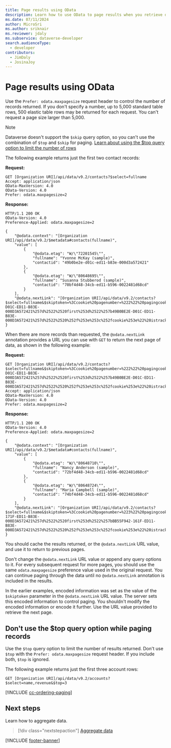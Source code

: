 ```yaml
---
title: Page results using OData
description: Learn how to use OData to page results when you retrieve data from Microsoft Dataverse Web API.
ms.date: 07/11/2024
author: MicroSri
ms.author: sriknair
ms.reviewer: jdaly
ms.subservice: dataverse-developer
search.audienceType: 
  - developer
contributors: 
  - JimDaly
  - JosinaJoy
---
```

# Page results using OData

Use the `Prefer: odata.maxpagesize` request header to control the number of records returned. If you don't specify a number, up to 5,000 standard table rows, 500 elastic table rows may be returned for each request. You can't request a page size larger than 5,000.

> [!NOTE]
> Dataverse doesn't support the `$skip` query option, so you can't use the combination of `$top` and `$skip` for paging. [Learn about using the $top query option to limit the number of rows](overview.md#limit-the-number-of-rows)

The following example returns just the first two contact records:

**Request:**

```http
GET [Organization URI]/api/data/v9.2/contacts?$select=fullname
Accept: application/json
OData-MaxVersion: 4.0
OData-Version: 4.0
Prefer: odata.maxpagesize=2
```

**Response:**

```http
HTTP/1.1 200 OK
OData-Version: 4.0
Preference-Applied: odata.maxpagesize=2

{
    "@odata.context": "[Organization URI]/api/data/v9.2/$metadata#contacts(fullname)",
    "value": [
        {
            "@odata.etag": "W/\"72201545\"",
            "fullname": "Yvonne McKay (sample)",
            "contactid": "49b0be2e-d01c-ed11-b83e-000d3a572421"
        },
        {
            "@odata.etag": "W/\"80648695\"",
            "fullname": "Susanna Stubberod (sample)",
            "contactid": "70bf4d48-34cb-ed11-b596-0022481d68cd"
        }
    ],
    "@odata.nextLink": "[Organization URI]/api/data/v9.2/contacts?$select=fullname&$skiptoken=%3Ccookie%20pagenumber=%222%22%20pagingcookie=%22%253ccookie%2520page%253d%25221%2522%253e%253ccontactid%2520last%253d%2522%257bD5026A4D-D01C-ED11-B83E-000D3A572421%257d%2522%2520first%253d%2522%257b49B0BE2E-D01C-ED11-B83E-000D3A572421%257d%2522%2520%252f%253e%253c%252fcookie%253e%22%20istracking=%22False%22%20/%3E"
}
```

When there are more records than requested, the `@odata.nextLink` annotation provides a URL you can use with `GET` to return the next page of data, as shown in the following example:

**Request:**

```http
GET [Organization URI]/api/data/v9.2/contacts?$select=fullname&$skiptoken=%3Ccookie%20pagenumber=%222%22%20pagingcookie=%22%253ccookie%2520page%253d%25221%2522%253e%253ccontactid%2520last%253d%2522%257bD5026A4D-D01C-ED11-B83E-000D3A572421%257d%2522%2520first%253d%2522%257b49B0BE2E-D01C-ED11-B83E-000D3A572421%257d%2522%2520%252f%253e%253c%252fcookie%253e%22%20istracking=%22False%22%20/%3E
Accept: application/json
OData-MaxVersion: 4.0
OData-Version: 4.0
Prefer: odata.maxpagesize=2
```

**Response:**

```http
HTTP/1.1 200 OK
OData-Version: 4.0
Preference-Applied: odata.maxpagesize=2

{
    "@odata.context": "[Organization URI]/api/data/v9.2/$metadata#contacts(fullname)",
    "value": [
        {
            "@odata.etag": "W/\"80648710\"",
            "fullname": "Nancy Anderson (sample)",
            "contactid": "72bf4d48-34cb-ed11-b596-0022481d68cd"
        },
        {
            "@odata.etag": "W/\"80648724\"",
            "fullname": "Maria Campbell (sample)",
            "contactid": "74bf4d48-34cb-ed11-b596-0022481d68cd"
        }
    ],
    "@odata.nextLink": "[Organization URI]/api/data/v9.2/contacts?$select=fullname&$skiptoken=%3Ccookie%20pagenumber=%223%22%20pagingcookie=%22%253ccookie%2520page%253d%25222%2522%253e%253ccontactid%2520last%253d%2522%257bF2318099-171F-ED11-B83E-000D3A572421%257d%2522%2520first%253d%2522%257bBB55F942-161F-ED11-B83E-000D3A572421%257d%2522%2520%252f%253e%253c%252fcookie%253e%22%20istracking=%22False%22%20/%3E"
}
```

You should cache the results returned, or the `@odata.nextLink` URL value, and use it to return to previous pages.

Don't change the `@odata.nextLink` URL value or append any query options to it. For every subsequent request for more pages, you should use the same `odata.maxpagesize` preference value used in the original request. You can continue paging through the data until no `@odata.nextLink` annotation is included in the results.

In the earlier examples, encoded information was set as the value of the `$skiptoken` parameter in the `@odata.nextLink` URL value. The server sets this encoded information to control paging. You shouldn't modify the encoded information or encode it further. Use the URL value provided to retrieve the next page.

## Don't use the $top query option while paging records

Use the `$top` query option to limit the number of results returned. Don't use `$top` with the `Prefer: odata.maxpagesize` request header. If you include both, `$top` is ignored.

The following example returns just the first three account rows:

```http
GET [Organization URI]/api/data/v9.2/accounts?$select=name,revenue&$top=3
```

<!-- 
TODO: Add a PowerShell RetrieveAll example similar to the FetchXml example here:
https://learn.microsoft.com/power-apps/developer/data-platform/fetchxml/page-results?tabs=webapi#web-api-paging-example 
-->

[!INCLUDE [cc-ordering-paging](../../includes/cc-ordering-paging.md)]

## Next steps

Learn how to aggregate data.

> [!div class="nextstepaction"]
> [Aggregate data](aggregate-data.md)

[!INCLUDE [footer-banner](../../../../includes/footer-banner.md)]
